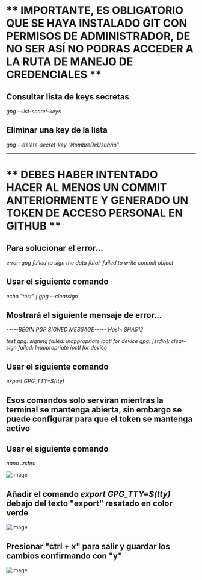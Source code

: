 # ** IMPORTANTE, ES OBLIGATORIO QUE SE HAYA INSTALADO GIT CON PERMISOS DE ADMINISTRADOR, DE NO SER ASÍ NO PODRAS ACCEDER A LA RUTA DE MANEJO DE CREDENCIALES **

## Consultar lista de keys secretas
*gpg --list-secret-keys*

## Eliminar una key de la lista
*gpg --delete-secret-key "NombreDeUsuario"*

------------------------------------------------
# ** DEBES HABER INTENTADO HACER AL MENOS UN COMMIT ANTERIORMENTE Y GENERADO UN TOKEN DE ACCESO PERSONAL EN GITHUB **

## Para solucionar el error...

*error: gpg failed to sign the data*
*fatal: failed to write commit object*

## Usar el siguiente comando
*echo "test" | gpg --clearsign*

## Mostrará el siguiente mensaje de error...

*-----BEGIN PGP SIGNED MESSAGE-----
Hash: SHA512*

*test
gpg: signing failed: Inappropriate ioctl for device
gpg: [stdin]: clear-sign failed: Inappropriate ioctl for device*



## Usar el siguiente comando
*export GPG_TTY=$(tty)*

## Esos comandos solo serviran mientras la terminal se mantenga abierta, sin embargo se puede configurar para que el token se mantenga activo

## Usar el siguiente comando
*nano .zshrc*

![image](https://user-images.githubusercontent.com/85717673/234409603-25a7d5e1-44fa-4a77-b40b-b79ac88ef5ec.png)

## Añadir el comando *export GPG_TTY=$(tty)* debajo del texto "export" resatado en color verde

![image](https://user-images.githubusercontent.com/85717673/234410099-94b5f14c-0c4b-4294-b201-808dca5347ff.png)

## Presionar "ctrl + x" para salir y guardar los cambios confirmando con "y"

![image](https://user-images.githubusercontent.com/85717673/234410508-cc8c5e11-d27e-454b-9223-d371e1b6f78c.png)

